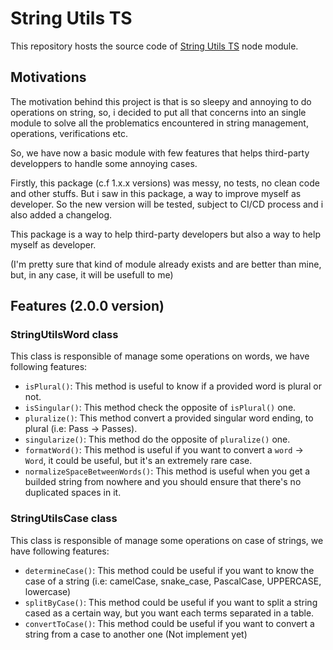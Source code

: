 # String Utils TS

This repository hosts the source code of [String Utils TS](https://www.npmjs.com/package/string-utils-ts) node module.

## Motivations

The motivation behind this project is that is so sleepy and annoying to do operations on string, so, i decided to put all that concerns into an single module to solve all the problematics encountered in string management, operations, verifications etc.

So, we have now a basic module with few features that helps third-party developpers to handle some annoying cases.

Firstly, this package (c.f 1.x.x versions) was messy, no tests, no clean code and other stuffs. But i saw in this package, a way to improve myself as developer. So the new version will be tested, subject to CI/CD process and i also added a changelog.

This package is a way to help third-party developers but also a way to help myself as developer.

(I'm pretty sure that kind of module already exists and are better than mine, but, in any case, it will be usefull to me)

## Features (2.0.0 version)

### StringUtilsWord class

This class is responsible of manage some operations on words, we have following features:

- `isPlural()`: This method is useful to know if a provided word is plural or not.
- `isSingular()`: This method check the opposite of `isPlural()` one.
- `pluralize()`: This method convert a provided singular word ending, to plural (i.e: Pass -> Passes).
- `singularize()`: This method do the opposite of `pluralize()` one.
- `formatWord()`: This method is useful if you want to convert a `word` -> `Word`, it could be useful, but it's an extremely rare case.
- `normalizeSpaceBetweenWords()`: This method is useful when you get a builded string from nowhere and you should ensure that there's no duplicated spaces in it.

### StringUtilsCase class

This class is responsible of manage some operations on case of strings, we have following features:

- `determineCase()`: This method could be useful if you want to know the case of a string (i.e: camelCase, snake_case, PascalCase, UPPERCASE, lowercase)
- `splitByCase()`: This method could be useful if you want to split a string cased as a certain way, but you want each terms separated in a table.
- `convertToCase()`: This method could be useful if you want to convert a string from a case to another one (Not implement yet)
